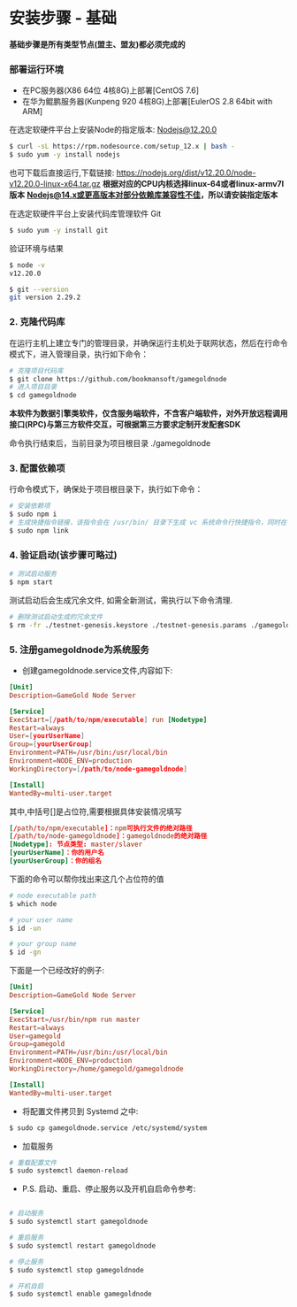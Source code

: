 # 安装步骤 - 基础

**基础步骤是所有类型节点(盟主、盟友)都必须完成的**

### 部署运行环境

- 在PC服务器(X86 64位 4核8G)上部署[CentOS 7.6]
- 在华为鲲鹏服务器(Kunpeng 920 4核8G)上部署[EulerOS 2.8 64bit with ARM]

在选定软硬件平台上安装Node的指定版本: Nodejs@12.20.0

```bash
$ curl -sL https://rpm.nodesource.com/setup_12.x | bash -
$ sudo yum -y install nodejs
```

也可下载后直接运行,下载链接: https://nodejs.org/dist/v12.20.0/node-v12.20.0-linux-x64.tar.gz
**根据对应的CPU内核选择linux-64或者linux-armv7l版本**
**Nodejs@14.x或更高版本对部分依赖库兼容性不佳，所以请安装指定版本**

在选定软硬件平台上安装代码库管理软件 Git

```bash
$ sudo yum -y install git
```

验证环境与结果

```bash
$ node -v
v12.20.0

$ git --version
git version 2.29.2
```

### 2. 克隆代码库

在运行主机上建立专门的管理目录，并确保运行主机处于联网状态，然后在行命令模式下，进入管理目录，执行如下命令：

```bash
# 克隆项目代码库
$ git clone https://github.com/bookmansoft/gamegoldnode
# 进入项目目录
$ cd gamegoldnode
```

**本软件为数据引擎类软件，仅含服务端软件，不含客户端软件，对外开放远程调用接口(RPC)与第三方软件交互，可根据第三方要求定制开发配套SDK**

命令执行结束后，当前目录为项目根目录 ./gamegoldnode

### 3. 配置依赖项

行命令模式下，确保处于项目根目录下，执行如下命令：

```bash
# 安装依赖项
$ sudo npm i
# 生成快捷指令链接，该指令会在 /usr/bin/ 目录下生成 vc 系统命令行快捷指令，同时在 /usr/lib/node_modules/gamegoldnode 目录下生成项目快照，如有需要，可手工清除上述文件，再重新运行指令
$ sudo npm link
```

### 4. 验证启动(该步骤可略过)

```bash
# 测试启动服务
$ npm start
```

测试启动后会生成冗余文件, 如需全新测试，需执行以下命令清理.

```bash
# 删除测试启动生成的冗余文件
$ rm -fr ./testnet-genesis.keystore ./testnet-genesis.params ./gamegold/test
```

### 5. 注册gamegoldnode为系统服务

- 创建gamegoldnode.service文件,内容如下:

```conf
[Unit]
Description=GameGold Node Server

[Service]
ExecStart=[/path/to/npm/executable] run [Nodetype]
Restart=always
User=[yourUserName]
Group=[yourUserGroup]
Environment=PATH=/usr/bin:/usr/local/bin
Environment=NODE_ENV=production
WorkingDirectory=[/path/to/node-gamegoldnode]

[Install]
WantedBy=multi-user.target
```

其中,中括号[]是占位符,需要根据具体安装情况填写

```conf
[/path/to/npm/executable]：npm可执行文件的绝对路径
[/path/to/node-gamegoldnode]：gamegoldnode的绝对路径
[Nodetype]: 节点类型: master/slaver
[yourUserName]：你的用户名
[yourUserGroup]：你的组名
```

下面的命令可以帮你找出来这几个占位符的值

```bash
# node executable path
$ which node

# your user name
$ id -un

# your group name
$ id -gn
```

下面是一个已经改好的例子:

```conf
[Unit]
Description=GameGold Node Server

[Service]
ExecStart=/usr/bin/npm run master
Restart=always
User=gamegold
Group=gamegold
Environment=PATH=/usr/bin:/usr/local/bin
Environment=NODE_ENV=production
WorkingDirectory=/home/gamegold/gamegoldnode

[Install]
WantedBy=multi-user.target
```

- 将配置文件拷贝到 Systemd 之中:

```bash
$ sudo cp gamegoldnode.service /etc/systemd/system
```

- 加载服务

```bash
# 重载配置文件
$ sudo systemctl daemon-reload

```

- P.S. 启动、重启、停止服务以及开机自启命令参考:

```bash

# 启动服务
$ sudo systemctl start gamegoldnode

# 重启服务
$ sudo systemctl restart gamegoldnode

# 停止服务
$ sudo systemctl stop gamegoldnode

# 开机自启
$ sudo systemctl enable gamegoldnode
```
